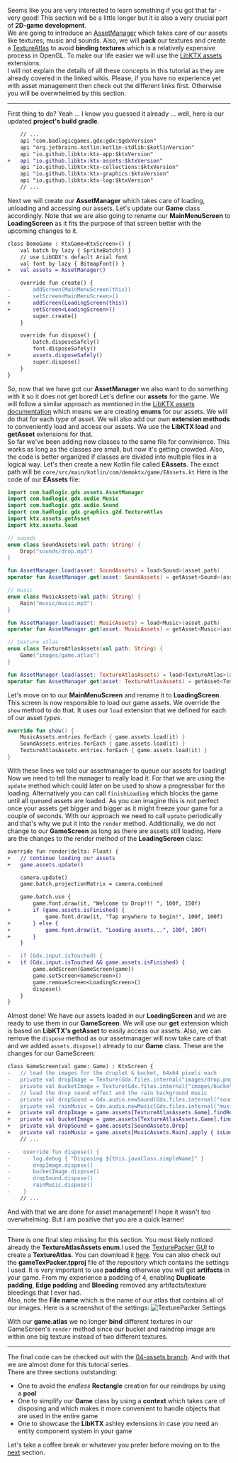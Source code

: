 Seems like you are very interested to learn something if you got that far - very good! This section will be a little longer but it is also a very crucial part of **2D-game development**. <br>
We are going to introduce an [AssetManager](https://libgdx.com/wiki/managing-your-assets) which takes care of our assets like textures, music and sounds. Also, we will **pack** our textures and create a [TextureAtlas](https://libgdx.com/wiki/tools/texture-packer) to avoid **binding textures** which is a relatively expensive process in OpenGL. To make our life easier we will use the [LibKTX assets](https://github.com/libktx/ktx/blob/master/assets/README.md) extensions. <br>
I will not explain the details of all these concepts in this tutorial as they are already covered in the linked wikis. Please, if you have no experience yet with asset management then check out the different links first. Otherwise you will be overwhelmed by this section.

***

First thing to do? Yeah ... I know you guessed it already ... well, here is our updated **project's build gradle**.

```Diff
    // ...
    api "com.badlogicgames.gdx:gdx:$gdxVersion"
    api "org.jetbrains.kotlin:kotlin-stdlib:$kotlinVersion"
    api "io.github.libktx:ktx-app:$ktxVersion"
+   api "io.github.libktx:ktx-assets:$ktxVersion"
    api "io.github.libktx:ktx-collections:$ktxVersion"
    api "io.github.libktx:ktx-graphics:$ktxVersion"
    api "io.github.libktx:ktx-log:$ktxVersion"
    // ...
```

Next we will create our **AssetManager** which takes care of loading, unloading and accessing our assets. Let's update our **Game** class accordingly. Note that we are also going to rename our **MainMenuScreen** to **LoadingScreen** as it fits the purpose of that screen better with the upcoming changes to it.

```Diff
class DemoGame : KtxGame<KtxScreen>() {
    val batch by lazy { SpriteBatch() }
    // use LibGDX's default Arial font
    val font by lazy { BitmapFont() }
+   val assets = AssetManager()

    override fun create() {
-       addScreen(MainMenuScreen(this))
-       setScreen<MainMenuScreen>()
+       addScreen(LoadingScreen(this))
+       setScreen<LoadingScreen>()
        super.create()
    }

    override fun dispose() {
        batch.disposeSafely()
        font.disposeSafely()
+       assets.disposeSafely()
        super.dispose()
    }
}
```

So, now that we have got our **AssetManager** we also want to do something with it so it does not get bored! Let's define our **assets** for the game. We will follow a similar approach as mentioned in the [LibKTX assets documentation](https://github.com/libktx/ktx/blob/master/assets/README.md) which means we are creating **enums** for our assets. We will do that for each _type_ of asset.
We will also add our own **extension methods** to conveniently load and access our assets. We use the **LibKTX load** and **getAsset** extensions for that. <br>
So far we've been adding new classes to the same file for convinience. This works as long as the classes are small, but now it's getting crowded. Also, the code is better organized if classes are divided into multiple files in a logical way.
Let's then create a new Kotlin file called **EAssets**. The exact path will be `core/src/main/kotlin/com/demoktx/game/EAssets.kt`
Here is the code of our **EAssets** file:

```Kotlin
import com.badlogic.gdx.assets.AssetManager
import com.badlogic.gdx.audio.Music
import com.badlogic.gdx.audio.Sound
import com.badlogic.gdx.graphics.g2d.TextureAtlas
import ktx.assets.getAsset
import ktx.assets.load

// sounds
enum class SoundAssets(val path: String) {
    Drop("sounds/drop.mp3")
}

fun AssetManager.load(asset: SoundAssets) = load<Sound>(asset.path)
operator fun AssetManager.get(asset: SoundAssets) = getAsset<Sound>(asset.path)

// music
enum class MusicAssets(val path: String) {
    Rain("music/music.mp3")
}

fun AssetManager.load(asset: MusicAssets) = load<Music>(asset.path)
operator fun AssetManager.get(asset: MusicAssets) = getAsset<Music>(asset.path)

// texture atlas
enum class TextureAtlasAssets(val path: String) {
    Game("images/game.atlas")
}

fun AssetManager.load(asset: TextureAtlasAssets) = load<TextureAtlas>(asset.path)
operator fun AssetManager.get(asset: TextureAtlasAssets) = getAsset<TextureAtlas>(asset.path) 
```

Let's move on to our **MainMenuScreen** and rename it to **LoadingScreen**. This screen is now responsible to load our game assets. We override the `show` method to do that. It uses our `load` extension that we defined for each of our asset _types_.

```Kotlin
override fun show() {
    MusicAssets.entries.forEach { game.assets.load(it) }
    SoundAssets.entries.forEach { game.assets.load(it) }
    TextureAtlasAssets.entries.forEach { game.assets.load(it) }
}
```

With these lines we told our assetmanager to queue our assets for loading! Now we need to tell the manager to really load it. For that we are using the `update` method which could later on 
be used to show a progressbar for the loading. Alternatively you can call `finishLoading` which blocks the game until all queued assets are loaded. As you can imagine this is not perfect 
once your assets get bigger and bigger as it might freeze your game for a couple of seconds. With our approach we need to call `update` periodically and that's why we put it into the `render` 
method. Additionally, we do not change to our **GameScreen** as long as there are assets still loading. Here are the changes to the render method of the **LoadingScreen** class:

```Diff
override fun render(delta: Float) {
+   // continue loading our assets
+   game.assets.update()

    camera.update()
    game.batch.projectionMatrix = camera.combined

    game.batch.use {
        game.font.draw(it, "Welcome to Drop!!! ", 100f, 150f)
+       if (game.assets.isFinished) {
            game.font.draw(it, "Tap anywhere to begin!", 100f, 100f)
+       } else {
+           game.font.draw(it, "Loading assets...", 100f, 100f)
+       }
    }

-   if (Gdx.input.isTouched) {
+   if (Gdx.input.isTouched && game.assets.isFinished) {
        game.addScreen(GameScreen(game))
        game.setScreen<GameScreen>()
        game.removeScreen<LoadingScreen>()
        dispose()
    }
}
```

Almost done! We have our assets loaded in our **LoadingScreen** and we are ready to use them in our **GameScreen**. We will use our **get** extension which is based on **LibKTX's getAsset** to easily access our assets. Also, we can remove the `dispose` method as our assetmanager will now take care of that and we added `assets.dispose()` already to our **Game** class. These are the changes for our GameScreen:

```Diff
class GameScreen(val game: Game) : KtxScreen {
-   // load the images for the droplet & bucket, 64x64 pixels each
-   private val dropImage = Texture(Gdx.files.internal("images/drop.png"))
-   private val bucketImage = Texture(Gdx.files.internal("images/bucket.png"))
-   // load the drop sound effect and the rain background music
-   private val dropSound = Gdx.audio.newSound(Gdx.files.internal("sounds/drop.wav"))
-   private val rainMusic = Gdx.audio.newMusic(Gdx.files.internal("music/rain.mp3")).apply { isLooping = true }
+   private val dropImage = game.assets[TextureAtlasAssets.Game].findRegion("drop")
+   private val bucketImage = game.assets[TextureAtlasAssets.Game].findRegion("bucket")
+   private val dropSound = game.assets[SoundAssets.Drop]
+   private val rainMusic = game.assets[MusicAssets.Rain].apply { isLooping = true }
    // ...

-    override fun dispose() {
-       log.debug { "Disposing ${this.javaClass.simpleName}" }
-       dropImage.dispose()
-       bucketImage.dispose()
-       dropSound.dispose()
-       rainMusic.dispose()
-    }
    // ...
```

And with that we are done for asset management! I hope it wasn't too overwhelming. But I am positive that you are a quick learner! <br>

***

There is one final step missing for this section. You most likely noticed already the **TextureAtlasAssets enum**.I used the [TexturePacker GUI](https://github.com/crashinvaders/gdx-texture-packer-gui/blob/master/README.md) to create a **TextureAtlas**. You can download it [here](https://github.com/crashinvaders/gdx-texture-packer-gui/releases). You can also check out the **gameTexPacker.tpproj** file of the repository which contains the settings I used. It is very important to use **padding** otherwise you will get **artifacts** in your game. From my experience a padding of 4, enabling **Duplicate padding**, **Edge padding** and **Bleeding** removed any artifacts/texture bleedings that I ever had. <br>
Also, note the **File name** which is the name of our atlas that contains all of our images. Here is a screenshot of the settings:
![TexturePacker Settings](https://www.dropbox.com/s/orom5qd4lzmlffx/2019-05-04%2017_22_07-GDX%20Texture%20Packer.png?raw=1)

With our **game.atlas** we no longer **bind** different textures in our GameScreen's `render` method since our bucket and raindrop image are within one big texture instead of two different textures.

***

The final code can be checked out with the [04-assets branch](https://github.com/Quillraven/SimpleKtxGame/tree/04-assets). And with that we are almost done for this tutorial series. <br>
There are three sections outstanding:
* One to avoid the _endless_ **Rectangle** creation for our raindrops by using a **pool**
* One to simplify our **Game** class by using a **context** which takes care of disposing and which makes it more convenient to handle objects that are used in the entire game
* One to showcase the **LibKTX** ashley extensions in case you need an entity component system in your game

Let's take a coffee break or whatever you prefer before moving on to the [next](https://github.com/Quillraven/SimpleKtxGame/wiki/Pool) section.
